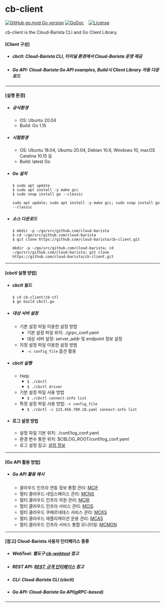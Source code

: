 # cb-client
[![GitHub go.mod Go version](https://img.shields.io/github/go-mod/go-version/cloud-barista/cb-spider?label=go.mod)](https://github.com/cloud-barista/cb-client/blob/main/cb-ctl/go.mod)
[![GoDoc](https://godoc.org/github.com/cloud-barista/cb-client?status.svg)](https://pkg.go.dev/github.com/cloud-barista/cb-client@master)&nbsp;&nbsp;&nbsp;
[![License](https://img.shields.io/badge/License-Apache%202.0-blue.svg)](https://github.com/cloud-barista/cb-client/blob/master/LICENSE)


cb-client is the Cloud-Barista CLI and Go Client Library.

#### [Client 구성]

- ##### cbctl: Cloud-Barista CLI, 터미널 환경에서 Cloud-Barista 운영 제공
- ##### Go API: Cloud-Barista Go API examples, Build시 Client Library 자동 다운로드

*** 

#### [실행 환경]

- ##### 공식환경
  - OS: Ubuntu 20.04
  - Build: Go 1.15

- ##### 시험환경
  - OS: Ubuntu 18.04, Ubuntu 20.04, Debian 10.6, Windows 10, macOS Catalina 10.15 등
  - Build: latest Go

- ##### Go 설치
  ```
  $ sudo apt update
  $ sudo apt install -y make gcc
  $ sudo snap install go --classic
  ```
  ` sudo apt update; sudo apt install -y make gcc; sudo snap install go --classic `

- ##### 소스 다운로드
  ```
  $ mkdir -p ~/go/src/github.com/cloud-barista
  $ cd ~/go/src/github.com/cloud-barista
  $ git clone https://github.com/cloud-barista/cb-client.git
  ```
  ` mkdir -p ~/go/src/github.com/cloud-barista; cd ~/go/src/github.com/cloud-barista; git clone https://github.com/cloud-barista/cb-client.git `

*** 

#### [cbctl 실행 방법]

- ##### cbctl 빌드
  ```
  $ cd cb-client/cb-ctl
  $ go build cbctl.go
  ```

- ##### 대상 서버 설정
  - 기본 설정 파일 이용한 설정 방법
    - 기본 설정 파일 위치: ./grpc_conf.yaml
    - 대상 서버 설정: server_addr 및 endpoint 정보 설정
  - 지정 설정 파일 이용한 설정 방법
    - `-c config_file` 옵션 활용

- ##### cbctl 실행
  - Help
    - `$ ./cbctl`
    - `$ ./cbctl driver`
  - 기본 설정 파일 사용 방법
    - `$ ./cbctl connect-info list`
  - 특정 설정 파일 사용 방법: `-c config_file`
    - `$ ./cbctl -c 123.456.789.10.yaml connect-info list`

- #### 로그 설정 방법
  - 설정 파일 기본 위치: ./conf/log_conf.yaml
  - 환경 변수 통한 위치: $CBLOG_ROOT/conf/log_conf.yaml  
  - 로그 설정 참고: [설정 정보](https://github.com/cloud-barista/cb-log#%EC%84%A4%EC%A0%95-%EB%B0%A9%EB%B2%95)
  

***

#### [Go API 활용 방법]

- ##### Go API 활용 예시
  - 클라우드 인프라 연동 정보 통합 관리: [MCIF](https://github.com/cloud-barista/cb-client/tree/main/go-api-examples/1.mcif)
  - 멀티 클라우드 네임스페이스 관리: [MCNS](https://github.com/cloud-barista/cb-client/tree/main/go-api-examples/2.mcns)
  - 멀티 클라우드 인프라 자원 관리: [MCIR](https://github.com/cloud-barista/cb-client/tree/main/go-api-examples/3.mcir)
  - 멀티 클라우드 인프라 서비스 관리: [MCIS](https://github.com/cloud-barista/cb-client/tree/main/go-api-examples/4.mcis)
  - 멀티 클라우드 쿠베르네테스 서비스 관리: [MCKS](https://github.com/cloud-barista/cb-client/tree/main/go-api-examples/5.mcks)
  - 멀티 클라우드 애플리케이션 운용 관리: [MCAS](https://github.com/cloud-barista/cb-client/tree/main/go-api-examples/6.mcas)
  - 멀티 클라우드 인프라 서비스 통합 모니터링: [MCMON](github.com/cloud-barista/cb-client/tree/main/go-api-examples/7.mcmon)

***

#### [참고] Cloud-Barista 사용자 인터페이스 종류

-	##### WebTool: 웹도구 [cb-webtool](https://github.com/cloud-barista/cb-webtool) 참고
-	##### REST API: [REST 규격 인터페이스](https://github.com/cloud-barista/docs/blob/master/technical_docs/API/CB-User_REST-API.md) 참고
-	##### CLI: Cloud-Barista CLI (cbctl)
-	##### Go API: Cloud-Barista Go API(gRPC-based)

***
